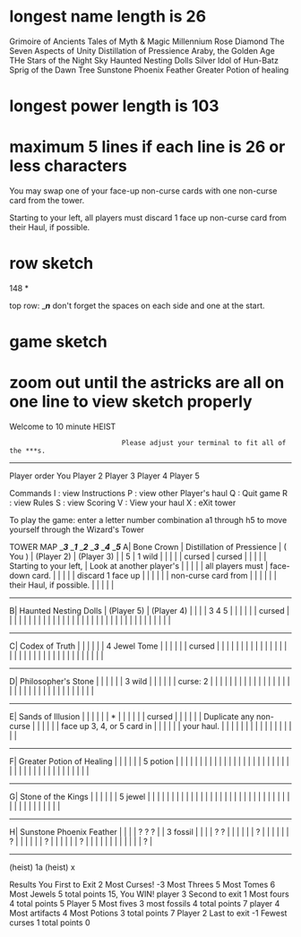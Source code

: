 # longest name length is 26
Grimoire of Ancients
Tales of Myth & Magic
Millennium Rose Diamond
The Seven Aspects of Unity
Distillation of Pressience
Araby, the Golden Age
THe Stars of the Night Sky
Haunted Nesting Dolls
Silver Idol of Hun-Batz
Sprig of the Dawn Tree
Sunstone Phoenix Feather
Greater Potion of healing

# longest power length is 103
# maximum 5 lines if each line is 26 or less characters
You may swap one of your
face-up non-curse cards
with one non-curse
card from the tower.

Starting to your left,
all players must
discard 1 face up
non-curse card from
their Haul, if possible.



# row sketch
148 *

  top row: ______________n_____________ don't forget the spaces on each side and one at the start.


# game sketch
# zoom out until the astricks are all on one line to view sketch properly
Welcome to 10 minute HEIST

                                Please adjust your terminal to fit all of the ***s.
****************************************************************************************************************************************************

Player order
    You
    Player 2
    Player 3
    Player 4
    Player 5

Commands
    I : view Instructions
    P : view other Player's haul
    Q : Quit game
    R : view Rules
    S : view Scoring
    V : View your haul
    X : eXit tower

To play the game:
    enter a letter number combination 
    a1 through h5
    to move yourself through the Wizard's Tower



TOWER MAP
  ______________3_____________
  ______________1_____________ ______________2_____________ ______________3_____________ ______________4_____________ ______________5_____________ 
A| Bone Crown                 | Distillation of Pressience |           ( You )          |          (Player 2)        |        (Player 3)          |
 | 5                          | 1 wild                     |                            |                            |                            |
 | cursed                     | cursed                     |                            |                            |                            |
 | Starting to your left,     | Look at another player's   |                            |                            |                            |
 | all players must           | face-down card.            |                            |                            |                            |
 | discard 1 face up          |                            |                            |                            |                            |
 | non-curse card from        |                            |                            |                            |                            |
 | their Haul, if possible.   |                            |                            |                            |                            |
  ---------------------------- ---------------------------- ---------------------------- ---------------------------- ---------------------------- 
B| Haunted Nesting Dolls      |           (Player 5)       |         (Player 4)         |                            |                            |
 | 3 4 5                      |                            |                            |                            |                            |
 | cursed                     |                            |                            |                            |                            |
 |                            |                            |                            |                            |                            |
 |                            |                            |                            |                            |                            |
 |                            |                            |                            |                            |                            |
 |                            |                            |                            |                            |                            |
 |                            |                            |                            |                            |                            |
  ---------------------------- ---------------------------- ---------------------------- ---------------------------- ----------------------------
C| Codex of Truth             |                            |                            |                            |                            |
 | 4 Jewel Tome               |                            |                            |                            |                            |
 | cursed                     |                            |                            |                            |                            |
 |                            |                            |                            |                            |                            |
 |                            |                            |                            |                            |                            |
 |                            |                            |                            |                            |                            |
 |                            |                            |                            |                            |                            |
 |                            |                            |                            |                            |                            |
  ---------------------------- ---------------------------- ---------------------------- ---------------------------- ---------------------------- 
D| Philosopher's Stone        |                            |                            |                            |                            |
 | 3 wild                     |                            |                            |                            |                            |
 | curse: 2                   |                            |                            |                            |                            |
 |                            |                            |                            |                            |                            |
 |                            |                            |                            |                            |                            |
 |                            |                            |                            |                            |                            |
 |                            |                            |                            |                            |                            |
 |                            |                            |                            |                            |                            |
  ---------------------------- ---------------------------- ---------------------------- ---------------------------- ---------------------------- 
E| Sands of Illusion          |                            |                            |                            |                            |
 | *                          |                            |                            |                            |                            |
 | cursed                     |                            |                            |                            |                            |
 | Duplicate any non-curse    |                            |                            |                            |                            |
 | face up 3, 4, or 5 card in |                            |                            |                            |                            |
 | your haul.                 |                            |                            |                            |                            |
 |                            |                            |                            |                            |                            |
 |                            |                            |                            |                            |                            |
  ---------------------------- ---------------------------- ---------------------------- ---------------------------- ---------------------------- 
F| Greater Potion of Healing  |                            |                            |                            |                            |
 | 5 potion                   |                            |                            |                            |                            |
 |                            |                            |                            |                            |                            |
 |                            |                            |                            |                            |                            |
 |                            |                            |                            |                            |                            |
 |                            |                            |                            |                            |                            |
 |                            |                            |                            |                            |                            |
 |                            |                            |                            |                            |                            |
  ---------------------------- ---------------------------- ---------------------------- ---------------------------- ---------------------------- 
G| Stone of the Kings         |                            |                            |                            |                            |
 | 5 jewel                    |                            |                            |                            |                            |
 |                            |                            |                            |                            |                            |
 |                            |                            |                            |                            |                            |
 |                            |                            |                            |                            |                            |
 |                            |                            |                            |                            |                            |
 |                            |                            |                            |                            |                            |
 |                            |                            |                            |                            |                            |
  ---------------------------- ---------------------------- ---------------------------- ---------------------------- ---------------------------- 
H| Sunstone Phoenix Feather   |                            |                            |                            |           ? ? ?            |
 | 3 fossil                   |                            |                            |                            |         ?       ?          |
 |                            |                            |                            |                            |                  ?         |
 |                            |                            |                            |                            |                 ?          |
 |                            |                            |                            |                            |               ?            |
 |                            |                            |                            |                            |             ?              |
 |                            |                            |                            |                            |                            |
 |                            |                            |                            |                            |             ?              |
  ---------------------------- ---------------------------- ---------------------------- ---------------------------- ---------------------------- 

  (heist) 1a
  (heist) x

  Results
    You
        First to Exit  2
        Most Curses!  -3
        Most Threes    5
        Most Tomes     6
        Most Jewels    5
            total points 15, You WIN!
    player 3
        Second to exit 1
        Most fours     4
            total points  5
    Player 5
        Most fives     3
        most fossils   4
            total points  7
    player 4
        Most artifacts 4
        Most Potions   3
            total points  7
    Player 2
        Last to exit  -1
        Fewest curses  1
            total points  0
   